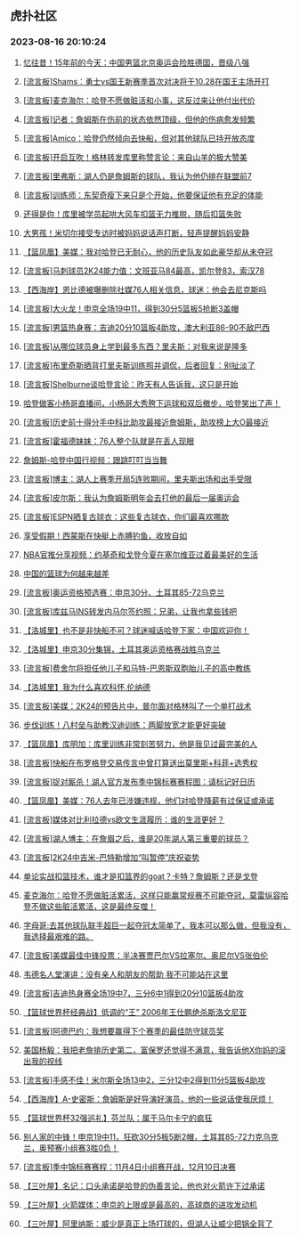 ## 虎扑社区 
### 2023-08-16 20:10:24

1. [忆往昔！15年前的今天：中国男篮北京奥运会险胜德国，晋级八强](https://bbs.hupu.com/61692349.html)

2. [[流言板]Shams：勇士vs国王新赛季首次对决将于10.28在国王主场开打](https://bbs.hupu.com/61692513.html)

3. [[流言板]麦克海尔：哈登不愿做脏活和小事，这反过来让他付出代价](https://bbs.hupu.com/61697626.html)

4. [[流言板]记者：詹姆斯在伤前的状态依然顶级，但他的伤病愈发频繁](https://bbs.hupu.com/61695973.html)

5. [[流言板]Amico：哈登仍然倾向去快船，但对其他球队已持开放态度](https://bbs.hupu.com/61691621.html)

6. [[流言板]开启互吹！格林转发库里称赞言论：来自山羊的极大赞美](https://bbs.hupu.com/61692285.html)

7. [[流言板]里弗斯：湖人仍是詹姆斯的球队，我认为他仍排在联盟前7](https://bbs.hupu.com/61693891.html)

8. [[流言板]训练师：东契奇瘦下来只是个开始，他要保证他有充足的体能](https://bbs.hupu.com/61695701.html)

9. [还得是你！库里被学员起哄大风车扣篮无力推脱，随后扣篮失败](https://bbs.hupu.com/61691410.html)

10. [大男孩！米切尔接受专访时被妈妈说话声打断，轻声提醒妈妈安静](https://bbs.hupu.com/61691105.html)

11. [【篮凤凰】美媒：我对哈登已无耐心，他的历史队友如此豪华却从未夺冠](https://bbs.hupu.com/61695993.html)

12. [[流言板]马刺球员2K24能力值：文班亚马84最高，凯尔登83，索汉78](https://bbs.hupu.com/61696648.html)

13. [【西海岸】恩比德被曝删除社媒76人相关信息，球迷：他会去尼克斯吗](https://bbs.hupu.com/61696880.html)

14. [[流言板]大火龙！申京全场19中11，得到30分5篮板5抢断3盖帽](https://bbs.hupu.com/61690072.html)

15. [[流言板]男篮热身赛：吉迪20分10篮板4助攻，澳大利亚86-90不敌巴西](https://bbs.hupu.com/61696523.html)

16. [[流言板]从哪位球员身上学到最多东西？里夫斯：对我来说是隆多](https://bbs.hupu.com/61696343.html)

17. [[流言板]布里奇斯晒背打里夫斯训练照并调侃，后者回复：别扯淡了](https://bbs.hupu.com/61694176.html)

18. [[流言板]Shelburne谈哈登言论：昨天有人告诉我，这只是开始](https://bbs.hupu.com/61689593.html)

19. [哈登做客小杨哥直播间，小杨哥大秀胯下运球和双后撤步，哈登笑出了声！](https://bbs.hupu.com/61692248.html)

20. [[流言板]历史前十得分手中科比助攻最接近詹姆斯，助攻榜上大O最接近](https://bbs.hupu.com/61693744.html)

21. [[流言板]霍福德妹妹：76人整个队就是在丢人现眼](https://bbs.hupu.com/61690157.html)

22. [詹姆斯-哈登中国行视频：跟跳叮叮当当舞](https://bbs.hupu.com/61690710.html)

23. [[流言板]博主：湖人上赛季开局5连败期间，里夫斯出场和出手受限](https://bbs.hupu.com/61694997.html)

24. [[流言板]皮尔斯：我认为詹姆斯明年会去打他的最后一届奥运会](https://bbs.hupu.com/61690671.html)

25. [[流言板]ESPN晒复古球衣：这些复古球衣，你们最喜欢哪款](https://bbs.hupu.com/61696267.html)

26. [享受假期！西蒙斯在快艇上赤膊钓鱼，收放自如](https://bbs.hupu.com/61692371.html)

27. [NBA官推分享视频：约基奇和戈登今夏在塞尔维亚过着最美好的生活](https://bbs.hupu.com/61692087.html)

28. [中国的篮球为何越来越差](https://bbs.hupu.com/61643487.html)

29. [[流言板]奥运资格预选赛：申京30分、土耳其85-72乌克兰](https://bbs.hupu.com/61689428.html)

30. [[流言板]库兹马INS转发内马尔签约照：兄弟，让我也拿些钱吧](https://bbs.hupu.com/61689905.html)

31. [【洛城里】也不是非快船不可？球迷喊话哈登下家：中国欢迎你！](https://bbs.hupu.com/61694641.html)

32. [【洛城里】申京30分集锦，土耳其奥运资格赛战胜乌克兰](https://bbs.hupu.com/61688948.html)

33. [[流言板]费舍尔将担任他儿子和马特-巴恩斯双胞胎儿子的高中教练](https://bbs.hupu.com/61694647.html)

34. [【洛城里】我为什么喜欢科怀.伦纳德](https://bbs.hupu.com/61690431.html)

35. [[流言板]美媒：2K24的预告片中，普尔面对格林叫了一个单打战术](https://bbs.hupu.com/61689128.html)

36. [步伐训练！八村垒与助教汉迪训练：两脚放宽才能更好突破](https://bbs.hupu.com/61697052.html)

37. [【篮凤凰】库明加：库里训练非常刻苦努力，他是我见过最完美的人](https://bbs.hupu.com/61696612.html)

38. [[流言板]快船在布罗格登交易传言中曾打算送出莫里斯+科菲+选秀权](https://bbs.hupu.com/61692059.html)

39. [[流言板]捉对厮杀！湖人官方发布季中锦标赛赛程图：请标记好日历](https://bbs.hupu.com/61689492.html)

40. [【篮凤凰】美媒：76人去年已涉嫌违规，他们对哈登降薪有过保证或承诺](https://bbs.hupu.com/61696024.html)

41. [[流言板]媒体对比利拉德vs欧文生涯履历：谁的生涯更好？](https://bbs.hupu.com/61690307.html)

42. [[流言板]湖人博主：在詹眉之后，谁是20年湖人第三重要的球员？](https://bbs.hupu.com/61694619.html)

43. [[流言板]2K24中吉米-巴特勒增加“叫暂停”庆祝姿势](https://bbs.hupu.com/61690552.html)

44. [单论实战扣篮技术，谁才是扣篮界的goat？卡特？詹姆斯？还是戈登](https://bbs.hupu.com/61696499.html)

45. [麦克海尔：哈登不愿做脏活累活，这样只能赢常规赛不可能夺冠，莫雷纵容哈登不做这些脏活累活，这是最终反噬！](https://bbs.hupu.com/61690537.html)

46. [字母哥:去其他球队联手超巨一起夺冠太简单了，我本可以那么做，但我没有，我选择最艰难的路。](https://bbs.hupu.com/61696287.html)

47. [[流言板]美媒最佳中锋投票：半决赛贾巴尔VS拉塞尔、奥尼尔VS张伯伦](https://bbs.hupu.com/61695743.html)

48. [韦德名人堂演讲：没有亲人和朋友的帮助 我不可能站在这里](https://bbs.hupu.com/61692197.html)

49. [[流言板]吉迪热身赛全场19中7，三分6中1得到20分10篮板4助攻](https://bbs.hupu.com/61696655.html)

50. [【篮球世界杯经典战】低调的“王” 2006年王仕鹏绝杀斯洛文尼亚](https://bbs.hupu.com/61696282.html)

51. [[流言板]阿德巴约：我想要赢得下个赛季的最佳防守球员奖](https://bbs.hupu.com/61694379.html)

52. [美国杨毅：我把老詹排历史第二，富保罗还觉得不满意，我告诉他X你妈的滚出我的视线](https://bbs.hupu.com/61689056.html)

53. [[流言板]手感不佳！米尔斯全场13中2，三分12中2得到11分5篮板4助攻](https://bbs.hupu.com/61696687.html)

54. [【西海岸】A-史密斯：詹姆斯是好导演好演员，他的一些说话使我厌烦！](https://bbs.hupu.com/61695716.html)

55. [【篮球世界杯32强巡礼】芬兰队：属于马尔卡宁的疯狂](https://bbs.hupu.com/61695935.html)

56. [别人家的中锋！申京19中11，狂砍30分5板5断2帽，土耳其85-72力克乌克兰，奥预赛小组赛3胜0负！](https://bbs.hupu.com/61691975.html)

57. [[流言板]季中锦标赛赛程：11月4日小组赛开战，12月10日决赛](https://bbs.hupu.com/61689006.html)

58. [【三叶屋】名记：口头承诺是哈登的伪善言论，他也对火箭许下过承诺](https://bbs.hupu.com/61694427.html)

59. [【三叶屋】火箭媒体：申京的上限或是最高的，高球商的进攻发动机](https://bbs.hupu.com/61696377.html)

60. [【三叶屋】阿里纳斯：威少是真正上场打球的，但湖人让威少把锅全背了](https://bbs.hupu.com/61694983.html)

